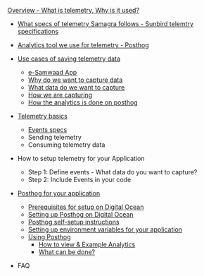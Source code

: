 [Overview - What is telemetry, Why is it used?](overview-telemetry.md) 

- [What specs of telemetry Samagra follows -  Sunbird telemtry specifications](/docs/overview-telemetry.md#specifications-followed-by-telemetry-samagra)
- [Analytics tool we use for telemetry - Posthog](/docs/overview-telemetry.md#posthog---analytics-tool-we-use-for-telemetry)
- [Use cases of saving telemetry data](/docs/overview-telemetry.md#use-cases-of-saving-telemetry-data)
    - [e-Samwaad App](overview-telemetry.md#1-e-samwad-app)
    - [Why do we want to capture data](overview-telemetry.md#why-do-we-want-to-capture-data)
    - [What data do we want to capture](overview-telemetry.md#what-data-do-we-want-to-capture)
    - [How we are capturing](overview-telemetry.md#how-are-we-capturing-this-data) 
    - [How the analytics is done on posthog](overview-telemetry.md#how-the-analytics-is-done-on-posthog)

- [Telemetry basics](telemetry-basics.md) 
    - [Events specs](telemetry-basics.md#telemetry-basics)
    - Sending telemetry
    - Consuming telemetry data

- How to setup telemetry for your Application
    - Step 1: Define events - What data do you want to capture?
    - Step 2: Include Events in your code
    
- [Posthog for your application](posthog.md)
    - [Prerequisites for setup on Digital Ocean](posthog.md#prerequisites-for-setup-on-digital-ocean)
    - [Setting up Posthog on Digital Ocean](posthog.md#setting-up-posthog-on-digital-ocean) 
    - [Posthog self-setup instructions](posthog.md#posthog-self-setup-instructions) 
    - [Setting up environment variables for your application](posthog.md#setting-up-environment-variables-for-your-application) 
    - [Using Posthog](posthog.md#using-posthog)
      - [How to view & Example Analytics](posthog.md#1-how-to-view)
      - [What can be done?](posthog.md#2-what-can-be-done) 

- FAQ
